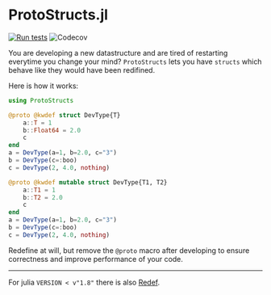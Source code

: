 # ProtoStructs.jl

[![Run tests](https://github.com/BeastyBlacksmith/ProtoStructs.jl/actions/workflows/test.yml/badge.svg)](https://github.com/BeastyBlacksmith/ProtoStructs.jl/actions/workflows/test.yml) ![Codecov](https://codecov.io/gh/beastyblacksmith/ProtoStructs.jl/branch/master/graph/badge.svg)

You are developing a new datastructure and are tired of restarting everytime you change your mind?
`ProtoStructs` lets you have `structs` which behave like they would have been redifined.

Here is how it works:

```julia
using ProtoStructs

@proto @kwdef struct DevType{T}
    a::T = 1
    b::Float64 = 2.0
    c
end
a = DevType(a=1, b=2.0, c="3")
b = DevType(c=:boo)
c = DevType(2, 4.0, nothing)

@proto @kwdef mutable struct DevType{T1, T2}
    a::T1 = 1
    b::T2 = 2.0
    c
end
a = DevType(a=1, b=2.0, c="3")
b = DevType(c=:boo)
c = DevType(2, 4.0, nothing)
```

Redefine at will, but remove the `@proto` macro after developing to ensure correctness and improve performance of your code.



---

For julia `VERSION < v"1.8"` there is also [Redef](https://github.com/FedericoStra/RedefStructs.jl).
